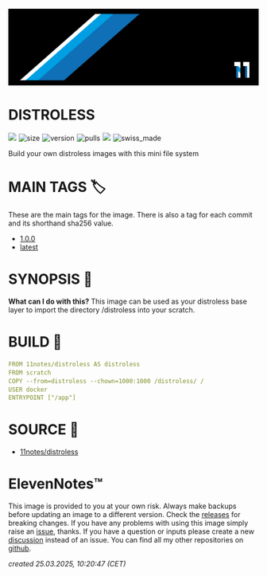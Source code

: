 ![banner](https://github.com/11notes/defaults/blob/main/static/img/banner.png?raw=true)

# DISTROLESS
[<img src="https://img.shields.io/badge/github-source-blue?logo=github&color=040308">](https://github.com/11notes/docker-DISTROLESS)![5px](https://github.com/11notes/defaults/blob/main/static/img/transparent5x2px.png?raw=true)![size](https://img.shields.io/docker/image-size/11notes/distroless/1.0.0?color=0eb305)![5px](https://github.com/11notes/defaults/blob/main/static/img/transparent5x2px.png?raw=true)![version](https://img.shields.io/docker/v/11notes/distroless/1.0.0?color=eb7a09)![5px](https://github.com/11notes/defaults/blob/main/static/img/transparent5x2px.png?raw=true)![pulls](https://img.shields.io/docker/pulls/11notes/distroless?color=2b75d6)![5px](https://github.com/11notes/defaults/blob/main/static/img/transparent5x2px.png?raw=true)[<img src="https://img.shields.io/github/issues/11notes/docker-DISTROLESS?color=7842f5">](https://github.com/11notes/docker-DISTROLESS/issues)![5px](https://github.com/11notes/defaults/blob/main/static/img/transparent5x2px.png?raw=true)![swiss_made](https://img.shields.io/badge/Swiss_Made-FFFFFF?labelColor=FF0000&logo=data:image/svg%2bxml;base64,PHN2ZyB2ZXJzaW9uPSIxIiB3aWR0aD0iNTEyIiBoZWlnaHQ9IjUxMiIgdmlld0JveD0iMCAwIDMyIDMyIiB4bWxucz0iaHR0cDovL3d3dy53My5vcmcvMjAwMC9zdmciPjxwYXRoIGQ9Im0wIDBoMzJ2MzJoLTMyeiIgZmlsbD0iI2YwMCIvPjxwYXRoIGQ9Im0xMyA2aDZ2N2g3djZoLTd2N2gtNnYtN2gtN3YtNmg3eiIgZmlsbD0iI2ZmZiIvPjwvc3ZnPg==)

Build your own distroless images with this mini file system

# MAIN TAGS 🏷️
These are the main tags for the image. There is also a tag for each commit and its shorthand sha256 value.

* [1.0.0](https://hub.docker.com/r/11notes/distroless/tags?name=1.0.0)
* [latest](https://hub.docker.com/r/11notes/distroless/tags?name=latest)

# SYNOPSIS 📖
**What can I do with this?** This image can be used as your distroless base layer to import the directory /distroless into your scratch.

# BUILD 🚧
```yaml
FROM 11notes/distroless AS distroless
FROM scratch
COPY --from=distroless --chown=1000:1000 /distroless/ /
USER docker
ENTRYPOINT ["/app"]
```

# SOURCE 💾
* [11notes/distroless](https://github.com/11notes/docker-DISTROLESS)

# ElevenNotes™️
This image is provided to you at your own risk. Always make backups before updating an image to a different version. Check the [releases](https://github.com/11notes/docker-distroless/releases) for breaking changes. If you have any problems with using this image simply raise an [issue](https://github.com/11notes/docker-distroless/issues), thanks. If you have a question or inputs please create a new [discussion](https://github.com/11notes/docker-distroless/discussions) instead of an issue. You can find all my other repositories on [github](https://github.com/11notes?tab=repositories).

*created 25.03.2025, 10:20:47 (CET)*